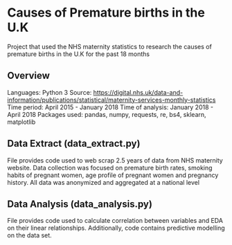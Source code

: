 Causes of Premature births in the U.K
=======================================
Project that used the NHS maternity statistics to research the causes of premature births in the U.K for the past 18 months

Overview
----------
Languages: Python 3
Source: https://digital.nhs.uk/data-and-information/publications/statistical/maternity-services-monthly-statistics
Time period: April 2015 - January 2018
Time of analysis: January 2018 - April 2018
Packages used: pandas, numpy, requests, re, bs4, sklearn, matplotlib

Data Extract (data_extract.py)
-------------------------------
File provides code used to web scrap 2.5 years of data from NHS maternity website. Data collection was focused on premature birth rates, smoking habits of pregnant women, age profile of pregnant women and pregnancy history. All data was anonymized and aggregated at a national level

Data Analysis (data_analysis.py)
--------------------------------
File provides code used to calculate correlation between variables and EDA on their linear relationships. Additionally, code contains predictive modelling on the data set.

